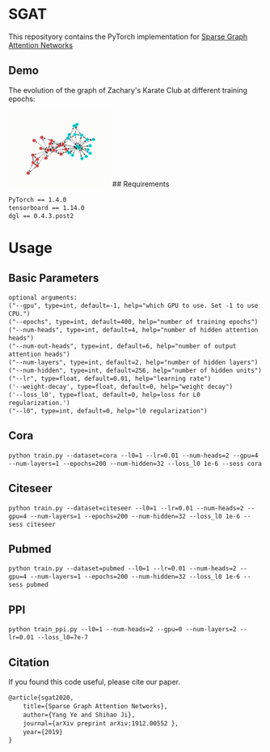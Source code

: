 # SGAT

This reposityory contains the PyTorch implementation for [Sparse Graph Attention Networks](https://arxiv.org/abs/1912.00552)



## Demo

The evolution of the graph of Zachary's Karate Club at different training epochs:

<img src="https://github.com/Yangyeeee/SGAT/blob/master/demo/toy.gif" width="40%"/>
## Requirements

    PyTorch == 1.4.0
    tensorboard == 1.14.0
    dgl == 0.4.3.post2  



# Usage

## Basic Parameters

```
optional arguments:
("--gpu", type=int, default=-1, help="which GPU to use. Set -1 to use CPU.")                        
("--epochs", type=int, default=400, help="number of training epochs")                                   
("--num-heads", type=int, default=4, help="number of hidden attention heads")                            
("--num-out-heads", type=int, default=6, help="number of output attention heads")                            
("--num-layers", type=int, default=2, help="number of hidden layers")                                     
("--num-hidden", type=int, default=256, help="number of hidden units")                                                                        
("--lr", type=float, default=0.01, help="learning rate")                                               
('--weight-decay', type=float, default=0, help="weight decay")                                                       
('--loss_l0', type=float, default=0, help=loss for L0 regularization.')  
("--l0", type=int, default=0, help="l0 regularization")                             
```


## Cora
```
python train.py --dataset=cora --l0=1 --lr=0.01 --num-heads=2 --gpu=4 --num-layers=1 --epochs=200 --num-hidden=32 --loss_l0 1e-6 --sess cora

```
## Citeseer
```
python train.py --dataset=citeseer --l0=1 --lr=0.01 --num-heads=2 --gpu=4 --num-layers=1 --epochs=200 --num-hidden=32 --loss_l0 1e-6 --sess citeseer
```
## Pubmed
```
python train.py --dataset=pubmed --l0=1 --lr=0.01 --num-heads=2 --gpu=4 --num-layers=1 --epochs=200 --num-hidden=32 --loss_l0 1e-6 --sess pubmed
```
## PPI
```
python train_ppi.py --l0=1 --num-heads=2 --gpu=0 --num-layers=2 --lr=0.01 --loss_l0=7e-7
```


## Citation

If you found this code useful, please cite our paper.

```latex
@article{sgat2020,
	title={Sparse Graph Attention Networks},
	author={Yang Ye and Shihao Ji},
	journal={arXiv preprint arXiv:1912.00552 },
	year={2019}
}
```

